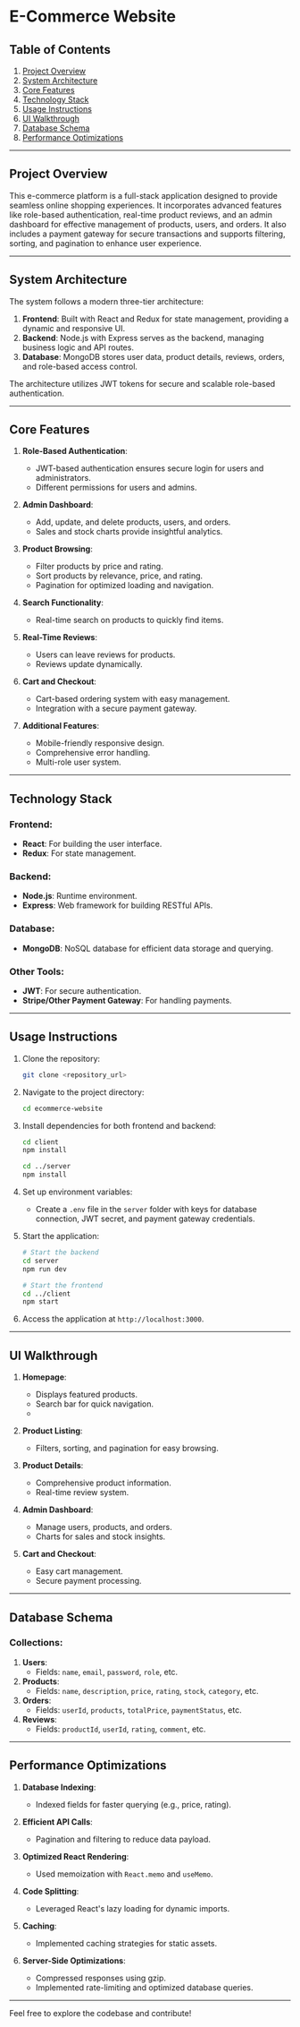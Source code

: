 # E-Commerce Website

## Table of Contents
1. [Project Overview](#project-overview)
2. [System Architecture](#system-architecture)
3. [Core Features](#core-features)
4. [Technology Stack](#technology-stack)
5. [Usage Instructions](#usage-instructions)
6. [UI Walkthrough](#ui-walkthrough)
7. [Database Schema](#database-schema)
8. [Performance Optimizations](#performance-optimizations)

---

## Project Overview
This e-commerce platform is a full-stack application designed to provide seamless online shopping experiences. It incorporates advanced features like role-based authentication, real-time product reviews, and an admin dashboard for effective management of products, users, and orders. It also includes a payment gateway for secure transactions and supports filtering, sorting, and pagination to enhance user experience.

---

## System Architecture
The system follows a modern three-tier architecture:
1. **Frontend**: Built with React and Redux for state management, providing a dynamic and responsive UI.
2. **Backend**: Node.js with Express serves as the backend, managing business logic and API routes.
3. **Database**: MongoDB stores user data, product details, reviews, orders, and role-based access control.

The architecture utilizes JWT tokens for secure and scalable role-based authentication.

---

## Core Features
1. **Role-Based Authentication**:
   - JWT-based authentication ensures secure login for users and administrators.
   - Different permissions for users and admins.

2. **Admin Dashboard**:
   - Add, update, and delete products, users, and orders.
   - Sales and stock charts provide insightful analytics.

3. **Product Browsing**:
   - Filter products by price and rating.
   - Sort products by relevance, price, and rating.
   - Pagination for optimized loading and navigation.

4. **Search Functionality**:
   - Real-time search on products to quickly find items.

5. **Real-Time Reviews**:
   - Users can leave reviews for products.
   - Reviews update dynamically.

6. **Cart and Checkout**:
   - Cart-based ordering system with easy management.
   - Integration with a secure payment gateway.

7. **Additional Features**:
   - Mobile-friendly responsive design.
   - Comprehensive error handling.
   - Multi-role user system.

---

## Technology Stack
### Frontend:
- **React**: For building the user interface.
- **Redux**: For state management.

### Backend:
- **Node.js**: Runtime environment.
- **Express**: Web framework for building RESTful APIs.

### Database:
- **MongoDB**: NoSQL database for efficient data storage and querying.

### Other Tools:
- **JWT**: For secure authentication.
- **Stripe/Other Payment Gateway**: For handling payments.

---

## Usage Instructions
1. Clone the repository:
   ```bash
   git clone <repository_url>
   ```
2. Navigate to the project directory:
   ```bash
   cd ecommerce-website
   ```
3. Install dependencies for both frontend and backend:
   ```bash
   cd client
   npm install

   cd ../server
   npm install
   ```
4. Set up environment variables:
   - Create a `.env` file in the `server` folder with keys for database connection, JWT secret, and payment gateway credentials.

5. Start the application:
   ```bash
   # Start the backend
   cd server
   npm run dev

   # Start the frontend
   cd ../client
   npm start
   ```
6. Access the application at `http://localhost:3000`.

---

## UI Walkthrough
1. **Homepage**:
   - Displays featured products.
   - Search bar for quick navigation.
   - 

2. **Product Listing**:
   - Filters, sorting, and pagination for easy browsing.

3. **Product Details**:
   - Comprehensive product information.
   - Real-time review system.

4. **Admin Dashboard**:
   - Manage users, products, and orders.
   - Charts for sales and stock insights.

5. **Cart and Checkout**:
   - Easy cart management.
   - Secure payment processing.

---

## Database Schema
### Collections:
1. **Users**:
   - Fields: `name`, `email`, `password`, `role`, etc.
2. **Products**:
   - Fields: `name`, `description`, `price`, `rating`, `stock`, `category`, etc.
3. **Orders**:
   - Fields: `userId`, `products`, `totalPrice`, `paymentStatus`, etc.
4. **Reviews**:
   - Fields: `productId`, `userId`, `rating`, `comment`, etc.

---

## Performance Optimizations
1. **Database Indexing**:
   - Indexed fields for faster querying (e.g., price, rating).

2. **Efficient API Calls**:
   - Pagination and filtering to reduce data payload.

3. **Optimized React Rendering**:
   - Used memoization with `React.memo` and `useMemo`.

4. **Code Splitting**:
   - Leveraged React's lazy loading for dynamic imports.

5. **Caching**:
   - Implemented caching strategies for static assets.

6. **Server-Side Optimizations**:
   - Compressed responses using gzip.
   - Implemented rate-limiting and optimized database queries.

---

Feel free to explore the codebase and contribute!

